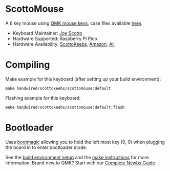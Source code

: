 # ScottoMouse

<!-- ![ScottoMouse](https://i.imgur.com/AEQWXLlh.jpeg) -->

A 6 key mouse using [QMK mouse keys](https://github.com/qmk/qmk_firmware/blob/master/docs/feature_mouse_keys.md), case files available [here](https://github.com/joe-scotto/scottokeebs.git).

-   Keyboard Maintainer: [Joe Scotto](https://github.com/joe-scotto)
-   Hardware Supported: Raspberry Pi Pico
-   Hardware Availability: [ScottoKeebs](https://scottokeebs.com), [Amazon](https://amazon.com), [Ali](https://amazon.com)

# Compiling

Make example for this keyboard (after setting up your build environment):

    make handwired/scottokeebs/scottomouse:default

Flashing example for this keyboard:

    make handwired/scottokeebs/scottomouse:default:flash

# Bootloader

Uses [bootmagic](https://github.com/qmk/qmk_firmware/blob/master/docs/feature_bootmagic.md) allowing you to hold the left most key (0, 0) when plugging the board in to enter bootloader mode.

See the [build environment setup](https://docs.qmk.fm/#/getting_started_build_tools) and the [make instructions](https://docs.qmk.fm/#/getting_started_make_guide) for more information. Brand new to QMK? Start with our [Complete Newbs Guide](https://docs.qmk.fm/#/newbs).

